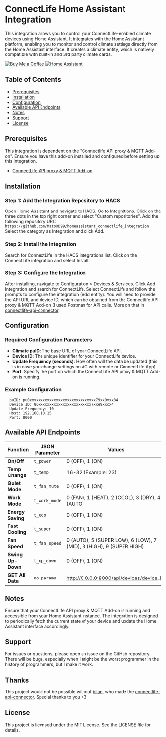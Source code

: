 # ConnectLife Home Assistant Integration

This integration allows you to control your ConnectLife-enabled climate devices using Home Assistant. It integrates with the Home Assistant platform, enabling you to monitor and control climate settings directly from the Home Assistant interface. It creates a climate entity, which is natively compatible with built-in and 3rd party climate cards.

[![Buy Me a Coffee](https://img.shields.io/badge/Donate-PayPal-blue.svg)](https://www.youtube.com/watch?v=dQw4w9WgXcQ)
[![Home Assistant](https://img.shields.io/badge/Home%20Assistant-Add%20On-blue.svg)](https://www.home-assistant.io/)

## Table of Contents
- [Prerequisites](#prerequisites)
- [Installation](#installation)
- [Configuration](#configuration)
- [Available API Endpoints](#available_api_endpoints)
- [Notes](#notes)
- [Support](#support)
- [License](#license)

## Prerequisites
This integration is dependent on the "Connectlife API proxy & MQTT Add-on". Ensure you have this add-on installed and configured before setting up this integration.
- [ConnectLife API proxy & MQTT Add-on](https://github.com/bilan/connectlife-api-connector)

## Installation
### Step 1: Add the Integration Repository to HACS
Open Home Assistant and navigate to HACS.
Go to Integrations.
Click on the three dots in the top right corner and select "Custom repositories".
Add the following repository URL:
```https://github.com/MatoXD99/homeassistant_connectlife_integration```
Select the category as Integration and click Add.

### Step 2: Install the Integration
Search for ConnectLife in the HACS integrations list.
Click on the ConnectLife integration and select Install.

### Step 3: Configure the Integration
After installing, navigate to Configuration > Devices & Services.
Click Add Integration and search for ConnectLife.
Select ConnectLife and follow the prompts to configure the integration (Add entity). You will need to provide the API URL and device ID, which can be obtained from the Connectlife API proxy & MQTT Add-on (I used Postman for API calls. More on that in [connectlife-api-connector](https://github.com/bilan/connectlife-api-connector).

## Configuration
### Required Configuration Parameters
- **Climate puID**: The base URL of your ConnectLife API.
- **Device ID**: The unique identifier for your ConnectLife device.
- **Update Frequency (seconds)**: How often will the data be updated (this is in case you change settings on AC with remote or ConnectLife App).
- **Port**: Specify the port on which the ConnectLife API proxy & MQTT Add-on is running.

### Example Configuration
```
  puID: pu0xxxxxxxxxxxxxxxxxxxxxxxxxxxxxx79xx9xxx84
  Device ID: 86xxxxxxxxxxxxxxxxxxxxxxxx7xxe9xxcx4
  Update Frequency: 10
  Host: 192.168.10.15
  Port: 8000
```

## Available API Endpoints

| Function           | JSON Parameter       | Values                                               |
|--------------------|----------------------|------------------------------------------------------|
| **On/Off**         | `t_power`            | 0 (OFF), 1 (ON)                                      |
| **Temp Change**    | `t_temp`             | 16-32 (Example: 23)                                  |
| **Quiet Mode**     | `t_fan_mute`         | 0 (OFF), 1 (ON)                                      |
| **Work Mode**      | `t_work_mode`        | 0 (FAN), 1 (HEAT), 2 (COOL), 3 (DRY), 4 (AUTO)       |
| **Energy Saving**  | `t_eco`              | 0 (OFF), 1 (ON)                                      |
| **Fast Cooling**   | `t_super`            | 0 (OFF), 1 (ON)                                      |
| **Fan Speed**      | `t_fan_speed`        | 0 (AUTO), 5 (SUPER LOW), 6 (LOW), 7 (MID), 8 (HIGH), 9 (SUPER HIGH) |
| **Swing Up-Down**  | `t_up_down`          | 0 (OFF), 1 (ON)                                      |
| **GET All Data**   | `no params`          | http://0.0.0.0:8000/api/devices/device_id)					 |

## Notes
Ensure that your ConnectLife API proxy & MQTT Add-on is running and accessible from your Home Assistant instance.
The integration is designed to periodically fetch the current state of your device and update the Home Assistant interface accordingly.

## Support
For issues or questions, please open an issue on the GitHub repository. There will be bugs, especially when I might be the worst programmer in the history of programmers, but I make it work.

## Thanks
This project would not be possible without [bilan](https://github.com/bilan), who made the [connectlife-api-connector](https://github.com/bilan/connectlife-api-connector). Special thanks to you <3

## License
This project is licensed under the MIT License. See the LICENSE file for details.

